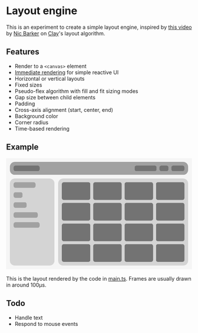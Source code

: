 # Layout engine

This is an experiment to create a simple layout engine, inspired by [this video](https://www.youtube.com/watch?v=by9lQvpvMIc) by [Nic Barker](https://github.com/nicbarker) on [Clay](https://github.com/nicbarker/clay)'s layout algorithm.

## Features

- Render to a `<canvas>` element
- [Immediate rendering](<https://en.wikipedia.org/wiki/Immediate_mode_(computer_graphics)>) for simple reactive UI
- Horizontal or vertical layouts
- Fixed sizes
- Pseudo-flex algorithm with fill and fit sizing modes
- Gap size between child elements
- Padding
- Cross-axis alignment (start, center, end)
- Background color
- Corner radius
- Time-based rendering

## Example

![an example of an image rendered by this project, mimicking the layout of a webpage, with a header containing links, a sidebar and a main content with a grid of images](demo.png)

This is the layout rendered by the code in [main.ts](./src/main.ts). Frames are usually drawn in around 100µs.

## Todo

- Handle text
- Respond to mouse events
